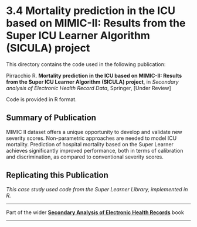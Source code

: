 # 3.4 Mortality prediction in the ICU based on MIMIC-II: Results from the Super ICU Learner Algorithm (SICULA) project

This directory contains the code used in the following publication:

Pirracchio R. **Mortality prediction in the ICU based on MIMIC-II: Results from the Super ICU Learner Algorithm (SICULA) project**, in *Secondary analysis of Electronic Health Record Data*, Springer, [Under Review]

Code is provided in R format.

## Summary of Publication

MIMIC II dataset offers a unique opportunity to develop and validate new severity scores. Non-parametric approaches are needed to model ICU mortality. Prediction of hospital mortality based on the Super Learner achieves significantly improved performance, both in terms of calibration and discrimination, as compared to conventional severity scores.

## Replicating this Publication

*This case study used code from the Super Learner Library, implemented in R.*


***
Part of the wider **[Secondary Analysis of Electronic Health Records](https://github.com/MIT-LCP/critical-data-book)** book
***
